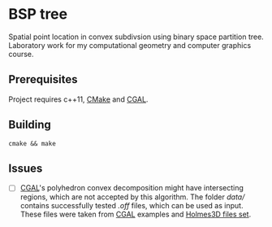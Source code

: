 # BSP tree
Spatial point location in convex subdivsion using binary space partition tree. Laboratory work for my computational geometry and computer graphics course.

## Prerequisites
Project requires c++11, [CMake] and [CGAL].

## Building
```
cmake && make
```

## Issues
- [ ] [CGAL]'s polyhedron convex decomposition might have intersecting regions, which are not accepted by this algorithm. The folder *data/* contains successfully tested *.off* files, which can be used as input. These files were taken from [CGAL] examples and [Holmes3D files set].

[CGAL]: http://www.cgal.org
[CMake]: http://www.cmake.org
[Holmes3D files set]: http://www.holmes3d.net/graphics/offfiles/
